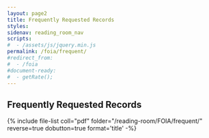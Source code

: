 ```yaml
---
layout: page2
title: Frequently Requested Records
styles:
sidenav: reading_room_nav
scripts:
#  - /assets/js/jquery.min.js
permalink: /foia/frequent/
#redirect_from:
#  - /foia
#document-ready:
#  - getRate();
---
```


## Frequently Requested Records

{% include file-list coll="pdf" folder="/reading-room/FOIA/frequent/" reverse=true dobutton=true format='title' -%}

<!-- CONTENT END -->
